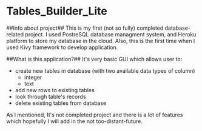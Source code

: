 # Tables_Builder_Lite

##Info about project##
This is my first (not so fully) completed database-related project. I used PostreSQL database managment system, 
and Heroku platform to store my database in the cloud. 
Also, this is the first time when I used Kivy framework to develop application.

##What is this application?##
It's very basic GUI which allows user to:
* create new tables in database (with two available data types of column)
  * integer
  * text
* add new rows to existing tables
* look through table's records
* delete existing tables from database

As I mentioned, It's not completed project and there is a lot of features which hopefully I will add in the not too-distant-future.

